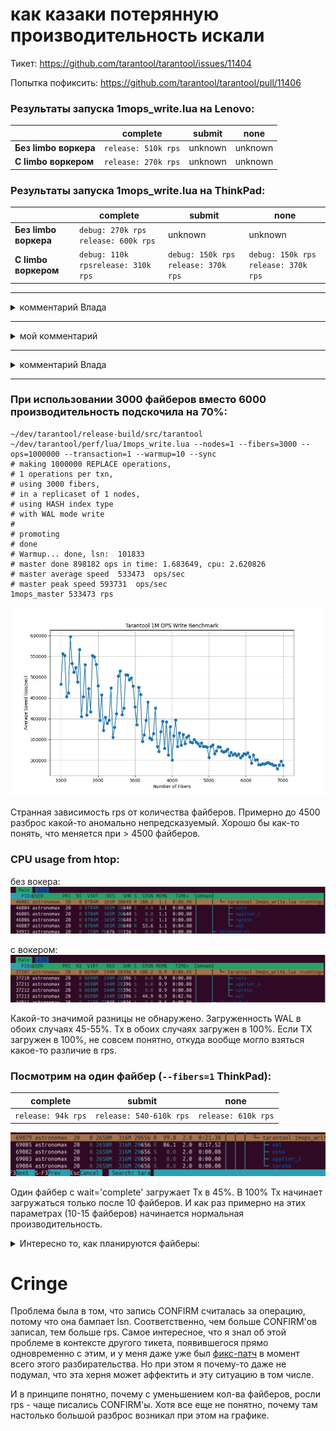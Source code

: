 # как казаки потерянную производительность искали

Тикет: https://github.com/tarantool/tarantool/issues/11404

Попытка пофиксить: https://github.com/tarantool/tarantool/pull/11406

### Результаты запуска 1mops_write.lua на Lenovo:

<table>
  <thead>
    <tr>
      <th></th>
      <th>complete</th>
      <th>submit</th>
      <th>none</th>
    </tr>
  </thead>
  <tbody>
    <tr>
      <td><strong>Без limbo воркера </strong></td>
      <td><code>release: 510k rps</code></td>
      <td>unknown</td>
      <td>unknown</td>
    </tr>
    <tr>
      <td><strong>С limbo воркером</strong></td>
      <td><code>release: 270k rps</code></td>
      <td>unknown</td>
      <td>unknown</td>
    </tr>
  </tbody>
</table>

### Результаты запуска 1mops_write.lua на ThinkPad:

<table>
  <thead>
    <tr>
      <th></th>
      <th>complete</th>
      <th>submit</th>
      <th>none</th>
    </tr>
  </thead>
  <tbody>
    <tr>
      <td><strong>Без limbo воркера </strong></td>
      <td><code>debug: 270k rps</code> <code>release: 600k rps</code></td>
      <td>unknown</td>
      <td>unknown</td>
    </tr>
    <tr>
      <td><strong>С limbo воркером</strong></td>
      <td><code>debug: 110k rps</code><code>release: 310k rps</code></td>
      <td><code>debug: 150k rps</code> <code>release: 370k rps</code></td>
      <td><code>debug: 150k rps</code> <code>release: 370k rps</code></td>
    </tr>
  </tbody>
</table>

---

<details>
<summary>комментарий Влада</summary>

Tbh, I don't understand what does this patch optimize in performance exactly - latency, throughput? With the throughput I don't think the problem was that the confirm was synchronous. It was sync yes, but it was written for batches of transactions.

For example, if you write it slow and rare, then on the next write you simply confirm even more txns. If you write it fast and frequent, you will just write more CONFIRMs, putting pressure on the journal. And the oldest entry in the limbo will have to wait the same amount of time anyway, regardless how many confirmations are being queued after the oldest one.

Have you tried you bench with just the `fiber_call()` optimization? I don't think it must have affected the throughput, but seems like that could indeed help the latency.

Have you also tried increasing the limbo max size? I imagine that the bigger it is, the more txns we can confirm at once, which was the strong side of the old implementation.

I mean, this whole place looks like how normal transactions talk to WAL. We don't write each txn into WAL individually hoping that each txn then would be committed faster. Instead, we write them in batches. Writes themselves become longer, but average time per transaction spent for writing becomes quite smaller. I am puzzled why here it was not visible in the benches ...

I can imagine though, that perhaps we are solving a deeper problem with a bazuka here. I imagine in a single-node cluster the benchmark produces a lot of transactions in a single iteration of the event loop. We, I guess, start confirming the first one because it is immediately confirmed. But if we would have waited until the end of the iteration of the event loop, we could catch a bigger confirm LSN. Just a guess. Might be not true.

That makes me think why wasn't it already working like this before (if it wasn't and now it does). Because `fiber_wakeup()` makes the fiber get executed in the end of the event loop, no? It won't be executed right after the current fiber. Which means it should have caught the latest confirm LSN of the current event loop iteration.

I think we need to investigate deeper. Currently we absolutely surely increase the average WAL overhead per sync txn to fight probably a barely related problem, in a very artificial usecase of a single-node cluster with sync replication.
</details>

---

<details>
<summary>мой комментарий</summary>

> Have you tried you bench with just the fiber_call() optimization? I don't think it must have affected the throughput, but seems like that could indeed help the latency.

<details>
<summary>experimental diff</summary>

```diff
/** Confirm an LSN in the limbo. */
static void
txn_limbo_confirm_lsn(struct txn_limbo *limbo, int64_t confirm_lsn)
{
	assert(confirm_lsn > limbo->volatile_confirmed_lsn);
	limbo->volatile_confirmed_lsn = confirm_lsn;
+	if (limbo->worker->flags & FIBER_IS_READY) {
+		limbo->worker->flags ^= FIBER_IS_READY;
+		rlist_del_entry(limbo->worker, state);
+	} else {
+		assert(rlist_empty(&limbo->worker->state));
+	}
+	fprintf(stderr, "txn_limbo_confirm_lsn: %ld\n", confirm_lsn);
+	fflush(stderr);
+	fiber_call(limbo->worker);
-	fiber_wakeup(limbo->worker);
}

static inline int
journal_write(struct journal_entry *entry)
{
	if (journal_write_submit(entry) != 0)
		return -1;
	while (!entry->is_complete) {
		fiber_yield();
+		if (!entry->is_complete) {
+			fprintf(stderr, "early awakening\n");
+			struct synchro_request req;
+			struct vclock vclock;
+			xrow_decode_synchro(entry->rows[0], &req, &vclock);
+			fprintf(stderr, "i'm writing %ld\n", req.lsn);
+			fflush(stderr);
+		}
	}
```
</details>

<details>
<summary>output</summary>

```console
tarantool:~$ tarantool perf/lua/1mops_write.lua --nodes=1 --fibers=6000 --ops=1000000 --transaction=1 --warmup=10 --sync
...
txn_limbo_confirm_lsn: 996654
early awakening
i'm writing 990804
txn_limbo_confirm_lsn: 996655
early awakening
i'm writing 990804
txn_limbo_confirm_lsn: 996656
early awakening
i'm writing 990804
txn_limbo_confirm_lsn: 996657
early awakening
i'm writing 990804
txn_limbo_confirm_lsn: 996658
early awakening
i'm writing 990804
txn_limbo_confirm_lsn: 996659
...
```
</details>

Only `fiber_call` doesn't affect rps, if the worker keeps waiting for the write to finish. It just wakes up in vain.

<table border="0">
 <tr>
    <td>`fiber_wakeup`</td>
    <td>`fiber_call`</td>
 </tr>
 <tr>
    <td>

```console
...
# Warmup... done, lsn: 	101837
# master done 894641 ops in time: 6.892991, cpu: 10.146884
# master average speed	129789	ops/sec
# master peak speed	217559	ops/sec
1mops_master 129789 rps
```
</td>
    <td>

```console
...
# Warmup... done, lsn: 	102055
# master done 894596 ops in time: 7.226434, cpu: 10.596610
# master average speed	123794	ops/sec
# master peak speed	242514	ops/sec
1mops_master 123794 rps
```
</td>
 </tr>
</table>

> Have you also tried increasing the limbo max size? I imagine that the bigger it is, the more txns we can confirm at once, which was the strong side of the old implementation.

Now we are talking about the single-instance case, `txn_limbo_confirm_lsn` is called for **each** transaction, i.e. for each transaction we bump `limbo->volatile_confirmed_lsn` by 1 and wake up `limbo->worker`. With my patch, confirm is written for each transaction (batch size = 1), which is of course wrong. I decided to look at the size of this batch before this PR:
<details>
<summary>experimental diff</summary>

```diff
static int
txn_limbo_write_confirm(struct txn_limbo *limbo, int64_t lsn)
{
+	static int64_t prev_lsn = 0;
+	fprintf(stderr, "txn_limbo_write_confirm: %ld\n", lsn - prev_lsn);
+	fflush(stderr);
+	prev_lsn = lsn;
```
</details>

<details>
<summary>output</summary>

```console
tarantool:~$ tarantool perf/lua/1mops_write.lua --nodes=1 --fibers=6000 --ops=1000000 --transaction=1 --warmup=10 --sync
...
txn_limbo_write_confirm: 5798
txn_limbo_write_confirm: 200
txn_limbo_write_confirm: 5
txn_limbo_write_confirm: 5798
txn_limbo_write_confirm: 200
txn_limbo_write_confirm: 5
txn_limbo_write_confirm: 5798
txn_limbo_write_confirm: 200
txn_limbo_write_confirm: 5
txn_limbo_write_confirm: 5798
txn_limbo_write_confirm: 200
txn_limbo_write_confirm: 5
...
```
</details>

Increasing the maximum limbo size does not affect anything in this case, because in this test we have 6000 fibers (6000 transactions at the same time), each transaction is ~61 bytes, so the peak limbo size will be about 366000 bytes, and `replication_synchro_queue_max_size` by default is 16777216. All transactions immediately go to limbo.

I checkouted [017700dccdb04edd8470af620c69f3e7c572895b](the state) when the worker was not there yet (when there was a good result on the benchmark) to make sure that confirm was written for each transaction. And it really is:
<details>
<summary>experimental diff</summary>

```diff
static void
txn_limbo_write_confirm(struct txn_limbo *limbo, int64_t lsn)
{
+	fprintf(stderr, "txn_limbo_write_confirm: %ld\n", lsn);
+	fflush(stderr);
	assert(lsn > limbo->confirmed_lsn);
	assert(!limbo->is_in_rollback);
	limbo->confirmed_lsn = lsn;
	vclock_follow(&limbo->confirmed_vclock, limbo->owner_id, lsn);
	txn_limbo_write_synchro(limbo, IPROTO_RAFT_CONFIRM, lsn, 0, NULL);
}
```
</details>

<details>
<summary>output</summary>

```console
tarantool:~$ tarantool perf/lua/1mops_write.lua --nodes=1 --fibers=6000 --ops=1000000 --transaction=1 --warmup=10 --sync
...
txn_limbo_write_confirm: 1991437
txn_limbo_write_confirm: 1991438
txn_limbo_write_confirm: 1991439
txn_limbo_write_confirm: 1991440
txn_limbo_write_confirm: 1991441
txn_limbo_write_confirm: 1991442
txn_limbo_write_confirm: 1991443
txn_limbo_write_confirm: 1991444
txn_limbo_write_confirm: 1991445
txn_limbo_write_confirm: 1991446
...
```
</details>

It turns out that in this patch I simply reproduced the behavior that was before, when each fiber was responsible for writing confirm to its transaction. But earlier, when there was no worker, some batching still occurred in the case when the cluster consisted of **several (> 1)** instances. This batching was due to the fact that the replicas sent ack not for each transaction, but for some batch:
<details>
<summary>experimental diff</summary>

```diff
static void
txn_limbo_write_confirm(struct txn_limbo *limbo, int64_t lsn)
{
+	static int64_t prev_lsn = 0;
+	fprintf(stderr, "txn_limbo_write_confirm: %ld\n", lsn - prev_lsn);
+	fflush(stderr);
+	prev_lsn = lsn;
	assert(lsn > limbo->confirmed_lsn);
	assert(!limbo->is_in_rollback);
	limbo->confirmed_lsn = lsn;
	vclock_follow(&limbo->confirmed_vclock, limbo->owner_id, lsn);
	txn_limbo_write_synchro(limbo, IPROTO_RAFT_CONFIRM, lsn, 0, NULL);
}
```
</details>

<details>
<summary>output</summary>

```console
tarantool:~$ tarantool perf/lua/1mops_write.lua --nodes=2 --fibers=6000 --ops=1000000 --transaction=1 --warmup=10 --sync
...
txn_limbo_write_confirm: 5964
txn_limbo_write_confirm: 38
txn_limbo_write_confirm: 5964
txn_limbo_write_confirm: 38
txn_limbo_write_confirm: 5964
txn_limbo_write_confirm: 38
txn_limbo_write_confirm: 5964
txn_limbo_write_confirm: 37
txn_limbo_write_confirm: 1
txn_limbo_write_confirm: 5966
txn_limbo_write_confirm: 36
txn_limbo_write_confirm: 2827
...
```
</details>

But in this patch I forced to write confirmation immediately for each transaction without any batching at all. This is, of course, not correct. It needs to be looked into more closely, I agree that it shouldn't be fixed this way.

To summarize, now the worker that works in the master really batches records, but the batch sizes sometimes look strange: 5798, 200, 5, 5798, 200, 5, ... It would be clearer if they were all around 6000.
It's probably worth comparing the time it takes to make one confirm-writing and the time it takes to make one iteration of an event-loop (6000 fibers doing its execution step). Maybe then something will become clearer.

> Because fiber_wakeup() makes the fiber get executed in the end of the event loop, no? It won't be executed right after the current fiber. Which means it should have caught the latest confirm LSN of the current event loop iteration.

Yes, that's certainly true. Moreover, as I understand it, `fiber_wakeup` and the corresponding `fiber_call` (triggered by this `fiber_wakeup`) will be executed in **the same iteration** of the event loop (in the same iteration of `ev_run`-loop).

Let's imagine two fibers waking each other up:
<details>
<summary>experiment</summary>

```cpp
static int
fiber_f(va_list ap)
{
	(void) ap;
	struct fiber *f = (struct fiber *)(fiber()->f_arg);
	while (true) {
		fiber_wakeup(f);
		fiber_yield();
	}
	return 0;
}

f1 = fiber_new("f1", fiber_f);
f2 = fiber_new("f2", fiber_f);
f1->f_arg = f2;
f2->f_arg = f1;
fiber_set_joinable(f1, true);
fiber_set_joinable(f2, true);
fiber_wakeup(f1);
fiber_wakeup(f2);
fiber_join(f1);
fiber_join(f2);
```
</details>
All execution will happen inside `ev_invoke_pending`:
<details>
<summary>ev_invoke_pending</summary>

https://github.com/tarantool/tarantool/blob/526bc5a128f5fe9be7919ec3441aceae362d2414/third_party/libev/ev.c#L3781-L3802
</details>

The event-loop will get stuck in one iteration. No other fibers that went to sleep by calling `fiber_sleep` will receive execution anymore. Just in case, checked in gdb.

Perhaps not particularly relevant to this situation, but still an interesting fact. I thought that `fiber_wakeup` would trigger the fibers to start up on the **next iteration** of the loop.
</details>

---

<details>
<summary>комментарий Влада</summary>

Oh wow, those are cool results 🤯! Thanks for checking this all so detailed!

> Only fiber_call doesn't affect rps, if the worker keeps waiting for the write to finish. It just wakes up in vain.

Did I get it right, that `fiber_call()` alone had only slowed down the processing 🤔?

> but the batch sizes sometimes look strange: 5798, 200, 5, 5798, 200, 5, ... It would be clearer if they were all around 6000.

I firstly wanted to explain this via a lot of txns piling up while the previous confirmation is being written to WAL, but then indeed while confirmation is being written, the next batch would always be as big.

The txns in the bench - are they blocking? Or are they `wait_mode = 'submit'`? Because if they are blocking, then it might explain the thing.

Firstly a lot of txns start committing, and confirm goes to WAL to persist their result. While it is being written to WAL, you have only a small part of fibers left which produce new txns. When confirm is done, you send the next batch (small one) to WAL, and the other fibers who were just confirmed by the previous write (a lot of them) produce the next large batch. And this way they exchange somehow.

> It turns out that in this patch I simply reproduced the behavior that was before

Does this mean that the old no-worker-fiber code was also x2 faster on this bench in the single-node case?

> Yes, that's certainly true.

Hm. So this means, that if 1000 fibers call fiber_wakeup on the limbo worker, the worker will be pushed to the end of the event loop iteration. Because each wakeup will move it to the tail of the fiber list via `rlist_move_tail_entry(&cord->ready, f, state);` in `fiber_make_ready()`.

I am curious what would happen if we make the following: only call `fiber_wakeup()` where there is a reason to wakeup? Like that the volatile confirmed LSN > persisted confirmed LSN. Then we would make less of these `rlist_move_tail_entry()` calls and the closest confirm would be written sooner. Assuming that between those wakeups some other fibers were standing into the end and then we again were pushing the limbo worker to the end.

**Update**: wake it up not when volatile LSN > persisted LSN (it is always the case), but rather when the fiber just isn't already woken up. So it doesn't have `FIBER_IS_READY` flag. Or a less "intrusive way" would be have a flag in the limbo like "has work". When it is false, we wake the fiber up and set the flag. When it is true, we do nothing. And the worker itself will remove the flag before going to sleep in `txn_limbo_worker_f()`.

We then also get rid of the spurious wakeups of its journal write of the currently being written confirmation entry.
</details>

---

### При использовании 3000 файберов вместо 6000 производительность подскочила на 70%:
```console
~/dev/tarantool/release-build/src/tarantool ~/dev/tarantool/perf/lua/1mops_write.lua --nodes=1 --fibers=3000 --ops=1000000 --transaction=1 --warmup=10 --sync
# making 1000000 REPLACE operations,
# 1 operations per txn,
# using 3000 fibers,
# in a replicaset of 1 nodes,
# using HASH index type
# with WAL mode write
# 
# promoting
# done
# Warmup... done, lsn: 	101833
# master done 898182 ops in time: 1.683649, cpu: 2.620826
# master average speed	533473	ops/sec
# master peak speed	593731	ops/sec
1mops_master 533473 rps
```

![alt text](plotting-fibers-rps/plot.jpg "1mops")

Странная зависимость rps от количества файберов. Примерно до 4500 разброс какой-то аномально непредсказуемый. Хорошо бы как-то понять, что меняется при > 4500 файберов.

### CPU usage from htop:

без вокера:
![alt text](good/htop.png "htop")

c вокером:
![alt text](bad/htop.png "htop")

Какой-то значимой разницы не обнаружено. Загруженность WAL в обоих случаях 45-55%. Tx в обоих случаях загружен в 100%.
Если TX загружен в 100%, не совсем понятно, откуда вообще могло взяться какое-то различие в rps.

### Посмотрим на один файбер (`--fibers=1` ThinkPad):

<table>
  <thead>
    <tr>
      <th>complete</th>
      <th>submit</th>
      <th>none</th>
    </tr>
  </thead>
  <tbody>
    <tr>
      <td><code>release: 94k rps</code></td>
      <td><code>release: 540-610k rps</code></td>
      <td><code>release: 610k rps</code></td>
    </tr>
  </tbody>
</table>

![alt text](1fiber_htop.png "htop")

Один файбер с wait='complete' загружает Tx в 45%. В 100% Tx начинает загружаться только после 10 файберов. И как раз примерно на этих параметрах (10-15 файберов) начинается нормальная производительность.

<details>
<summary>Интересно то, как планируются файберы:</summary>

```
transfer from: 1mops_write.lua to sched


schedule 15 fibers
transfer from: sched to loader1
transfer from: loader1 to loader2
transfer from: loader2 to loader3
transfer from: loader3 to loader4
transfer from: loader4 to loader5
transfer from: loader5 to loader6
transfer from: loader6 to loader7
transfer from: loader7 to loader8
transfer from: loader8 to loader9
transfer from: loader9 to loader10
transfer from: loader10 to loader11
transfer from: loader11 to loader12
transfer from: loader12 to loader13
transfer from: loader13 to loader14
transfer from: loader14 to loader15
transfer from: loader15 to sched

## Здесь файбер 1mops_write.lua завел 15 файберов, запланировал каждый, и вот они все по порядку поисполнялись (скорее всего до цикла ожидания завершения записи). Исполнение началось с планировщика и вернулось обратно в него.

schedule 1 fibers
transfer from: sched to lua
transfer from: lua to sched
schedule 1 fibers
transfer from: sched to 1mops_write.lua
transfer from: 1mops_write.lua to sched

## Здесь sched исполняет cbus_process и вызывает txn_on_journal_write для каждой из транзакций (они все уже успели записаться). Из txn_on_journal_write он будит каждого из loader'ов, а также вызывает txn_limbo_ack, откуда будит воркера:

## #2  0x627cb25e3499 in txn_on_journal_write+473
## fiber sched wakes up fiber loader1
## #2  0x627cb25e36c0 in txn_on_journal_write+1024
## fiber sched wakes up fiber txn_limbo_worker
## #2  0x627cb25e3499 in txn_on_journal_write+473
## fiber sched wakes up fiber loader2
## #2  0x627cb25e36c0 in txn_on_journal_write+1024
## fiber sched wakes up fiber txn_limbo_worker
## #2  0x627cb25e3499 in txn_on_journal_write+473
## fiber sched wakes up fiber loader3
## #2  0x627cb25e36c0 in txn_on_journal_write+1024
## fiber sched wakes up fiber txn_limbo_worker
## #2  0x627cb25e3499 in txn_on_journal_write+473
## fiber sched wakes up fiber loader4
## #2  0x627cb25e36c0 in txn_on_journal_write+1024

schedule 16 fibers
transfer from: sched to loader1
transfer from: loader1 to txn_limbo_worker

## Понятно, почему txn_limbo_worker попал после loader1, но перед loader2 и другими. txn_on_journal_write добавляет в список loader1 и следом за ним txn_limbo_worker, а все дальнейшие попытки разбудить txn_limbo_worker ничего не делают (не перекладывают его в конец), потому что есть проверка:

## const int no_flags = FIBER_IS_READY | FIBER_IS_DEAD | ## FIBER_IS_RUNNING;
## 	if ((f->flags & no_flags) == 0)
## 		fiber_make_ready(f);

Здесь мы запушили в wal запись COMFIRM на lsn ~= 23.

transfer from: txn_limbo_worker to loader2
transfer from: loader2 to loader3
transfer from: loader3 to loader4
transfer from: loader4 to loader5
transfer from: loader5 to loader6
transfer from: loader6 to loader7
transfer from: loader7 to loader8
transfer from: loader8 to loader9
transfer from: loader9 to loader10
transfer from: loader10 to loader11
transfer from: loader11 to loader12
transfer from: loader12 to loader13
transfer from: loader13 to loader14
transfer from: loader14 to loader15
transfer from: loader15 to sched

Здесь все файберы вышли из ожидания записи и перешли в ожидание CONFIRM (txn_limbo_wait_complete).

## Здесь уже не так понятно, почему они все по порядочку запланировались.
## Поэтому я добавил принты вида:
## #2  0x5e3154714499 in txn_on_journal_write+473
## fiber sched wakes up fiber loader1

## И оказывается их всех вот так по порядочку разбудил `txn_on_journal_write`. То есть, как мы и предполагали, файберы остановились на ожидании завершения записи. И вот sched прокрутил колбеки на эти записи.

## static struct cmsg_hop wal_request_route[] = {
## 	{wal_write_to_disk, &wal_writer_singleton.tx_prio_pipe},
## 	{tx_complete_batch, NULL},
## };

## ev_run -> ev_invoke_pending -> tx_prio_cb -> cbus_process -> cmsg_deliver -> tx_complete_batch -> txn_on_journal_write

## Почему tx_prio имеет суффикс prio? В чем заключается приоритетность? А в том, откуда вызывается cbus_process. В не приоритетном случае типа wal_worker, cbus_process вызывается из cbus_loop. То есть cbus_loop крутится в wal_worker и илдит в ожидании следующей порции входных данных. cpipe_flush делает ev_async_send в endpoint->async. В случае с wal_worker на этом событии установлен колбек fiber_schedule_cb, который как раз будит файбер, в котором крутится cbus_loop, чтобы он пошел и подхватил очередную порцию данных из endpoint->output.
В случае с tx_prio, никакой cbus_loop не крутится в файбере, у него просто установлен другой колбек на endpoint->async - tx_prio_cb, который тут же зовет cbus_process. То есть обработка пайпа происходит сразу же.

В одном случае ev_async_send ----> ev_invoke_pending -> tx_prio_cb и здесь же сразу вызываются колбеки на пришедшие сообщения.

В другом случае ev_async_send ----> ev_invoke_pending -> fiber_schedule_cb -> fiber_wakeup затем отрабатывает цепочка запланированных файберов и в конце очередь доходит до нашего wal_worker, который повызывает колбеки на пришедшие сообщения.

Грубо говоря приоритетный endpoint не ждет своей очереди, пока отработает куча других файберов, которые к этому моменту успели напланироваться (встать в ready), а обрабатывает свои колбеки первым.



Здесь произошел вызов колбека tx_complete_batch на запись CONFIRM, который запланировал разбудить worker и соответственно тут же будит его. Но здесь worker никакую новую запись не порождает, потому что CONFIRM уже записан на последнюю транзакцию (на первый блок из 15 транзакций).



schedule 1 fibers
transfer from: sched to txn_limbo_worker
transfer from: txn_limbo_worker to sched

Но здесь воркер вызывает txn_limbo_read_confirm, откуда он вызывает fiber_wakeup на каждый из loader'ов. Сейчас все 15 лоадеров позовут yield.

schedule 15 fibers
transfer from: sched to loader1
yield
transfer from: loader1 to loader2
yield
transfer from: loader2 to loader3
yield
transfer from: loader3 to loader4
yield
transfer from: loader4 to loader5
yield
transfer from: loader5 to loader6
yield
transfer from: loader6 to loader7
yield
transfer from: loader7 to loader8
yield
transfer from: loader8 to loader9
yield
transfer from: loader9 to loader10
yield
transfer from: loader10 to loader11
yield
transfer from: loader11 to loader12
yield
transfer from: loader12 to loader13
yield
transfer from: loader13 to loader14
yield
transfer from: loader14 to loader15
yield
transfer from: loader15 to sched

## А здесь файберы почему-то начинают будиться из fiber_schedule_timeout. Выглядит так будто бы мы из каждого из файберов позвали fiber_sleep, хотя на самом деле мы позвали yield.

Не понятно почему в лоадере мы вызываем yield после транзакции, и не понятно, кто их вообще будит после этого yield:

## local function fiber_load(start, s)
##     start = start % 1000000 -- limit the size of space to 1M ## elements
##     for _ = 1, trans_per_fiber do
##         box.begin()
##         for _ = 1, ops_per_txn do
##             s:replace{start}
##             start = start + 1
##         end
##         box.commit({wait='complete'})
##         fiber.yield()
##     end
## end

ОКАЗЫВАЕТСЯ lbox_fiber_yield = fiber_sleep(0);

Здесь произошло ev_invoke_pending -> fiber_schedule_timeout -> fiber_wakeup(loader1)

schedule 1 fibers
transfer from: sched to loader1
transfer from: loader1 to sched

ev_invoke_pending -> fiber_schedule_timeout -> fiber_wakeup(loader15)

schedule 1 fibers
transfer from: sched to loader15
transfer from: loader15 to sched

ev_invoke_pending -> fiber_schedule_timeout -> fiber_wakeup(loader13)

schedule 1 fibers
transfer from: sched to loader13
transfer from: loader13 to sched

ev_invoke_pending -> fiber_schedule_timeout -> fiber_wakeup(loader12)

schedule 1 fibers
transfer from: sched to loader12
transfer from: loader12 to sched
schedule 1 fibers
transfer from: sched to loader11
transfer from: loader11 to sched
schedule 1 fibers
transfer from: sched to loader4
transfer from: loader4 to sched
schedule 1 fibers
transfer from: sched to loader9
transfer from: loader9 to sched
schedule 1 fibers
transfer from: sched to loader8
transfer from: loader8 to sched
schedule 1 fibers
transfer from: sched to loader7
transfer from: loader7 to sched
schedule 1 fibers
transfer from: sched to loader14
transfer from: loader14 to sched
schedule 1 fibers
transfer from: sched to loader5
transfer from: loader5 to sched
schedule 1 fibers
transfer from: sched to loader6
transfer from: loader6 to sched
schedule 1 fibers
transfer from: sched to loader10
transfer from: loader10 to sched
schedule 1 fibers
transfer from: sched to loader2
transfer from: loader2 to sched
schedule 1 fibers
transfer from: sched to loader3
transfer from: loader3 to sched

## Странно, что каждое пробуждение попало в свою итерацию цикла.
## Здесь потерялись два последних файбера - 2 и 3. Их отрезало, потому что WAL еще не успел записать эти две транзакции. Отсюда и берется эта рандомизация: sleep'ы перемешивают транзакции, запись в отдельном потоке периодически отрезает какой-то суффикс (будит не все 15 воркеров, а лишь какой-то префикс, который успел записаться).

schedule 14 fibers
transfer from: sched to loader1
transfer from: loader1 to txn_limbo_worker
transfer from: txn_limbo_worker to loader15
transfer from: loader15 to loader13
transfer from: loader13 to loader12
transfer from: loader12 to loader11
transfer from: loader11 to loader4
transfer from: loader4 to loader9
transfer from: loader9 to loader8
transfer from: loader8 to loader7
transfer from: loader7 to loader14
transfer from: loader14 to loader5
transfer from: loader5 to loader6
transfer from: loader6 to loader10
transfer from: loader10 to sched
```
</details>

# Cringe

Проблема была в том, что запись CONFIRM считалась за операцию, потому что она бампает lsn. Соответственно, чем больше CONFIRM'ов записал, тем больше rps. Самое интересное, что я знал об этой проблеме в контексте другого тикета, появившегося прямо одновременно с этим, и у меня даже уже был [фикс-патч](https://github.com/tarantool/tarantool/pull/11415) в момент всего этого разбирательства. Но при этом я почему-то даже не подумал, что эта херня может аффектить и эту ситуацию в том числе.

И в принципе понятно, почему с уменьшением кол-ва файберов, росли rps - чаще писались CONFIRM'ы. Хотя все еще не понятно, почему там настолько большой разброс возникал при этом на графике.
